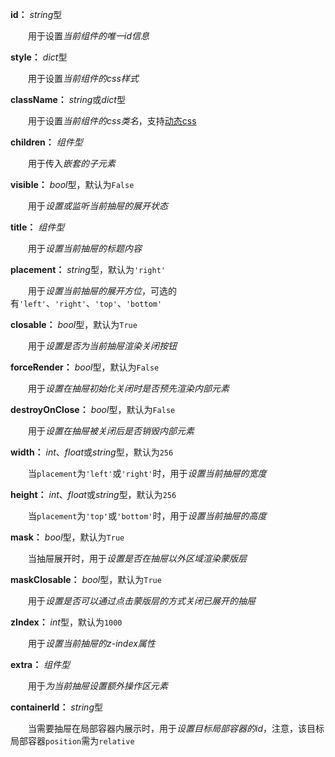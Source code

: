 **id：** *string*型

　　用于设置*当前组件的唯一id信息*

**style：** *dict*型

　　用于设置*当前组件的css样式*

**className：** *string*或*dict*型

　　用于设置*当前组件的css类名*，支持[动态css](/advanced-classname)

**children：** *组件型*

　　用于传入*嵌套的子元素*

**visible：** *bool*型，默认为`False`

　　用于*设置或监听当前抽屉的展开状态*

**title：** *组件型*

　　用于*设置当前抽屉的标题内容*

**placement：** *string*型，默认为`'right'`

　　用于*设置当前抽屉的展开方位*，可选的有`'left'`、`'right'`、`'top'`、`'bottom'`

**closable：** *bool*型，默认为`True`

　　用于*设置是否为当前抽屉渲染关闭按钮*

**forceRender：** *bool*型，默认为`False`

　　用于*设置在抽屉初始化关闭时是否预先渲染内部元素*

**destroyOnClose：** *bool*型，默认为`False`

　　用于*设置在抽屉被关闭后是否销毁内部元素*

**width：** *int*、*float*或*string*型，默认为`256`

　　当`placement`为`'left'`或`'right'`时，用于*设置当前抽屉的宽度*

**height：** *int*、*float*或*string*型，默认为`256`

　　当`placement`为`'top'`或`'bottom'`时，用于*设置当前抽屉的高度*

**mask：** *bool*型，默认为`True`

　　当抽屉展开时，用于*设置是否在抽屉以外区域渲染蒙版层*

**maskClosable：** *bool*型，默认为`True`

　　用于*设置是否可以通过点击蒙版层的方式关闭已展开的抽屉*

**zIndex：** *int*型，默认为`1000`

　　用于*设置当前抽屉的z-index属性*

**extra：** *组件型*

　　用于*为当前抽屉设置额外操作区元素*

**containerId：** *string*型

　　当需要抽屉在局部容器内展示时，用于*设置目标局部容器的id*，注意，该目标局部容器`position`需为`relative`



